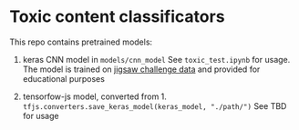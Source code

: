 # Toxic content classificators

This repo contains pretrained models:

1. keras CNN model in ```models/cnn_model``` 
See ```toxic_test.ipynb``` for usage.
The model is trained on [jigsaw challenge data](https://www.kaggle.com/c/jigsaw-toxic-comment-classification-challenge) and provided for educational purposes

2. tensorfow-js model, converted from 1.
```tfjs.converters.save_keras_model(keras_model, "./path/")```
See TBD for usage